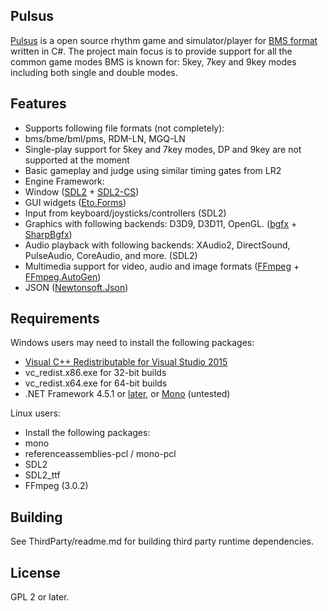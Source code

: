 Pulsus
---
[Pulsus](https://github.com/GoaLitiuM/Pulsus) is a open source rhythm game and simulator/player for [BMS format](https://en.wikipedia.org/wiki/Be-Music_Source) written in C#. The project main focus is to provide support for all the common game modes BMS is known for: 5key, 7key and 9key modes including both single and double modes.

Features
---
- Supports following file formats (not completely):
 - bms/bme/bml/pms, RDM-LN, MGQ-LN
- Single-play support for 5key and 7key modes, DP and 9key are not supported at the moment
- Basic gameplay and judge using similar timing gates from LR2
- Engine Framework:
 - Window ([SDL2](https://www.libsdl.org/) + [SDL2-CS](https://github.com/flibitijibibo/SDL2-CS))
 - GUI widgets ([Eto.Forms](https://github.com/picoe/Eto))
 - Input from keyboard/joysticks/controllers (SDL2)
 - Graphics with following backends: D3D9, D3D11, OpenGL. ([bgfx](https://github.com/bkaradzic/bgfx) + [SharpBgfx](https://github.com/MikePopoloski/SharpBgfx))
 - Audio playback with following backends: XAudio2, DirectSound, PulseAudio, CoreAudio, and more. (SDL2)
 - Multimedia support for video, audio and image formats ([FFmpeg](https://ffmpeg.org/) + [FFmpeg.AutoGen](https://github.com/Ruslan-B/FFmpeg.AutoGen))
 - JSON ([Newtonsoft.Json](https://github.com/JamesNK/Newtonsoft.Json))

Requirements
---
Windows users may need to install the following packages:
- [Visual C++ Redistributable for Visual Studio 2015](https://www.microsoft.com/en-us/download/details.aspx?id=48145)
 - vc_redist.x86.exe for 32-bit builds
 - vc_redist.x64.exe for 64-bit builds
- .NET Framework 4.5.1 or [later](https://www.microsoft.com/en-us/download/details.aspx?id=49981), or [Mono](http://www.mono-project.com/download/#download-win) (untested)

Linux users:
- Install the following packages:
 - mono
 - referenceassemblies-pcl / mono-pcl
 - SDL2
 - SDL2_ttf
 - FFmpeg (3.0.2)

Building
---
See ThirdParty/readme.md for building third party runtime dependencies.

License
---
GPL 2 or later.